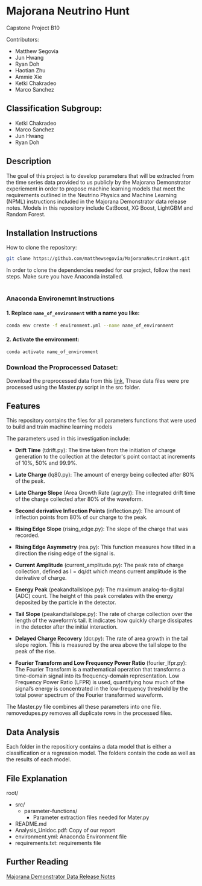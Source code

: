 # Majorana Neutrino Hunt
Capstone Project B10

Contributors:
- Matthew Segovia
- Jun Hwang
- Ryan Doh
- Haotian Zhu
- Ammie Xie
- Ketki Chakradeo
- Marco Sanchez

## Classification Subgroup:
- Ketki Chakradeo
- Marco Sanchez
- Jun Hwang
- Ryan Doh

## Description
The goal of this project is to develop parameters that will be extracted from the time series data provided to us publicly by the Majorana Demonstrator experiement in order to propose machine learning models that meet the requirements outlined in the Neutrino Physics and Machine Learning (NPML) instructions included in the Majorana Demonstrator data release notes. Models in this repository include CatBoost, XG Boost, LightGBM and Random Forest.

## Installation Instructions
How to clone the repository:
``` bash
git clone https://github.com/matthewsegovia/MajoranaNeutrinoHunt.git
``` 
In order to clone the dependencies needed for our project, follow the next steps. Make sure you have Anaconda installed.<br><br>
### Anaconda Environemnt Instructions
#### 1. Replace `name_of_environment` with a name you like:
``` bash
conda env create -f environment.yml --name name_of_environment
```
#### 2. Activate the environment:
``` bash
conda activate name_of_environment
```
### Download the Proprocessed Dataset:
Download the preprocessed data from this [link](https://drive.google.com/drive/folders/1SnmQemcXWPvKvJBmGkd0hSqTQ8gbs0C4), These data files were pre processed using the Master.py script in the src folder.

## Features
This repository contains the files for all parameters functions that were used to build and train machine learning models

The parameters used in this investigation include:

- **Drift Time** (tdrift.py): The time taken from the initiation of charge generation to the collection at the detector's point contact at increments of 10%, 50% and 99.9%.

- **Late Charge** (lq80.py): The amount of energy being collected after 80% of the peak. 

- **Late Charge Slope** (Area Growth Rate (agr.py)): The integrated drift time of the charge collected after 80% of the waveform. 

- **Second derivative Inflection Points** (inflection.py): The amount of inflection points from 80% of our charge to the peak. 

- **Rising Edge Slope** (rising_edge.py): The slope of the charge that was recorded.

- **Rising Edge Asymmetry** (rea.py): This function measures how tilted in a direction the rising edge of the signal is.

- **Current Amplitude** (current_amplitude.py): The peak rate of charge collection, defined as I = dq/dt which means current amplitude is the derivative of charge.

- **Energy Peak** (peakandtailslope.py): The maximum analog-to-digital (ADC) count. The height of this peak correlates with the energy deposited by the particle in the detector.

- **Tail Slope** (peakandtailslope.py): The rate of charge collection over the length of the waveform’s tail. It indicates how quickly charge dissipates in the detector after the initial interaction.

- **Delayed Charge Recovery** (dcr.py): The rate of area growth in the tail slope region. This is measured by the area above the tail slope to the peak of the rise. 

- **Fourier Transform and Low Frequency Power Ratio** (fourier_lfpr.py): The Fourier Transform is a mathematical operation that transforms a time-domain signal into its frequency-domain representation. Low Frequency Power Ratio (LFPR) is used, quantifying how much of the signal’s energy is concentrated in the low-frequency threshold by the total power spectrum of the Fourier transformed waveform.  

The Master.py file combines all these parameters into one file. removedupes.py removes all duplicate rows in the processed files. 

## Data Analysis
Each folder in the repositiory contains a data model that is either a classification or a regression model. The folders contain the code as well as the results of each model.

## File Explanation
root/
- src/
  - parameter-functions/
    - Parameter extraction files needed for Mater.py
- README.md
- Analysis_Unidoc.pdf: Copy of our report
- environment.yml: Anaconda Environment file
- requirements.txt: requirements file


## Further Reading
[Majorana Demonstrator Data Release Notes](https://arxiv.org/pdf/2308.10856)
